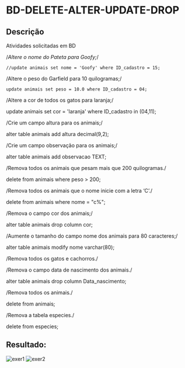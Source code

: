 # BD-DELETE-ALTER-UPDATE-DROP
## Descrição
Atividades solicitadas em BD

/*Altere o nome do Pateta para Goofy;*/ 

```//update animais set nome = 'Goofy' where ID_cadastro = 15;```

/Altere o peso do Garfield para 10 quilogramas;/

```update animais set peso = 10.0 where ID_cadastro = 04;```

/Altere a cor de todos os gatos para laranja;/

update animais set cor = 'laranja' where ID_cadastro in (04,11);

/Crie um campo altura para os animais;/

alter table animais add altura decimal(9,2);

/Crie um campo observação para os animais;/

alter table animais add observacao TEXT;

/Remova todos os animais que pesam mais que 200 quilogramas./

delete from animais where peso > 200;

/Remova todos os animais que o nome inicie com a letra ‘C’./

delete from animais where nome = "c%";

/Remova o campo cor dos animais;/

alter table animais drop column cor;

/Aumente o tamanho do campo nome dos animais para 80 caracteres;/

alter table animais modify nome varchar(80);

/Remova todos os gatos e cachorros./

/Remova o campo data de nascimento dos animais./

alter table animais drop column Data_nascimento;

/Remova todos os animais./

delete from animais;

/Remova a tabela especies./

delete from especies;

## Resultado:
![exer1](https://github.com/Ig0rFA/BD-DELETE-ALTER-UPDATE-DROP/blob/main/Print1.png)
![exer2](https://github.com/Ig0rFA/BD-DELETE-ALTER-UPDATE-DROP/blob/main/Print2.png)


